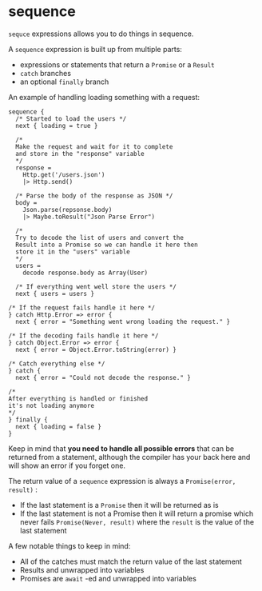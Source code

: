 # sequence

`sequce` expressions allows you to do things in sequence.

A `sequence` expression is built up from multiple parts:

* expressions or statements that return a `Promise` or a `Result`
* `catch` branches
* an optional `finally` branch

An example of handling loading something with a request:

```text
sequence {
  /* Started to load the users */
  next { loading = true }

  /*
  Make the request and wait for it to complete
  and store in the "response" variable
  */
  response = 
    Http.get('/users.json')
    |> Http.send()

  /* Parse the body of the response as JSON */
  body = 
    Json.parse(repsonse.body)
    |> Maybe.toResult("Json Parse Error")

  /*
  Try to decode the list of users and convert the
  Result into a Promise so we can handle it here then
  store it in the "users" variable
  */
  users =
    decode response.body as Array(User)

  /* If everything went well store the users */
  next { users = users }

/* If the request fails handle it here */
} catch Http.Error => error {
  next { error = "Something went wrong loading the request." }

/* If the decoding fails handle it here */
} catch Object.Error => error {
  next { error = Object.Error.toString(error) }

/* Catch everything else */
} catch {
  next { error = "Could not decode the response." }

/*
After everything is handled or finished
it's not loading anymore
*/
} finally {
  next { loading = false }
}
```

Keep in mind that **you need to handle all possible errors** that can be returned from a statement, although the compiler has your back here and will show an error if you forget one.

The return value of a `sequence` expression is always a `Promise(error, result)` :

* If the last statement is a `Promise` then it will be returned as is
* If the last statement is not a Promise then it will return a promise which never fails `Promise(Never, result)` where the `result` is the value of the last statement

A few notable things to keep in mind:

* All of the catches must match the return value of the last statement
* Results and unwrapped into variables
* Promises are `await` -ed and unwrapped into variables



